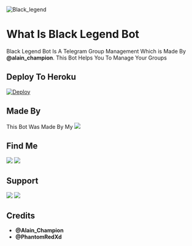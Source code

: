![Black_legend](https://telegra.ph/file/c6c0e74543b8605ddd650.jpg)

# What Is Black Legend Bot

Black Legend Bot Is A Telegram Group Management Which is Made By <b>@alain_champion</b>. This Bot Helps You To Manage Your Groups

## Deploy To Heroku

[![Deploy](https://www.herokucdn.com/deploy/button.svg)](https://heroku.com/deploy?template=https://github.com/infotechbro/black_legend)

## Made By

This Bot Was Made By My <a href="https://t.me/Alain_Champion"> <img src="https://img.shields.io/badge/Bestest-Master-ff69b4" /> </a>

## Find Me

<img src="https://img.shields.io/badge/You%20Can%20Find%20Me-On%20Telegram-blueviolet" /> <a href="https://t.me/black_legend_bot"> <img src="https://img.shields.io/badge/Black-Legend%20Bot-blue" /> </a>

## Support 

<img src="https://img.shields.io/badge/Join-Our-green" /> <a href="https://t.me/black_legend_support"> <img src="https://img.shields.io/badge/Support-Group-critical" /> </a>

## Credits

  * <b> @Alain_Champion
  * @PhantomRedXd </b>
